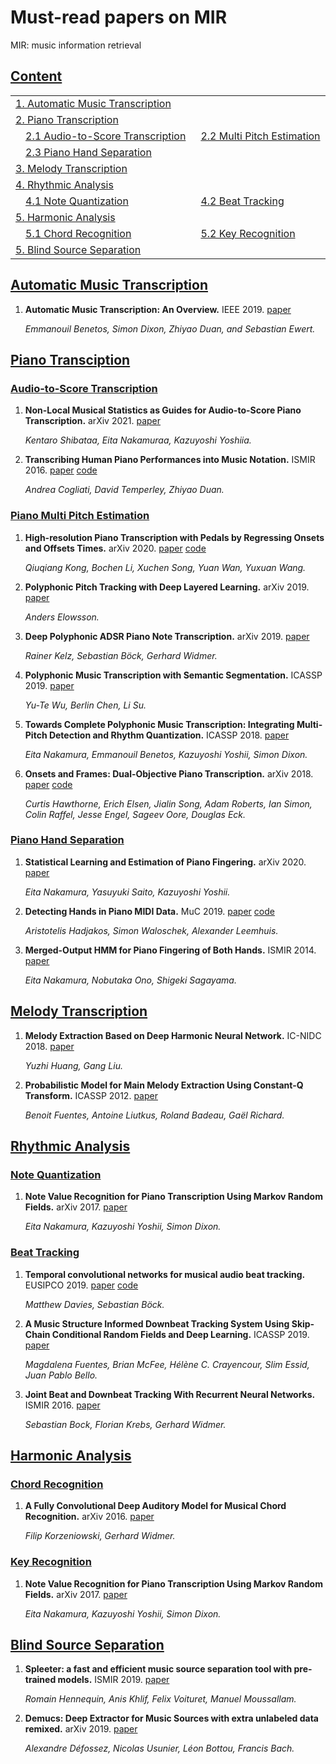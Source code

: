 # Must-read papers on MIR
MIR: music information retrieval


## [Content](#content)
<table>    
<tr><td colspan="2"><a href="#Automatic-Music-Transcription">1. Automatic Music Transcription</a></td></tr>
<tr><td colspan="2"><a href="#piano-transcription">2. Piano Transcription</a></td></tr>
<tr>
    <td>&emsp;<a href="#audio-to-score-transcriptions">2.1 Audio-to-Score Transcription</a></td>
    <td>&ensp;<a href="#Piano-Multi-Pitch-Estimation">2.2 Multi Pitch Estimation</a></td>
</tr>   
<tr>
    <td>&emsp;<a href="#Piano-Hand-Separationn">2.3 Piano Hand Separation</a></td>
    <td></td>
</tr>   
<tr><td colspan="2"><a href="#Melody-Transcription">3. Melody Transcription</a></td></tr>
<tr><td colspan="2"><a href="#Rhythmic-Analysis">4. Rhythmic Analysis</a></td></tr>
<tr>
    <td>&emsp;<a href="#Note-Quantization">4.1 Note Quantization</a></td>
    <td>&ensp;<a href="#Beat-Trackingn">4.2 Beat Tracking</a></td>
</tr>   
<tr><td colspan="2"><a href="#Harmonic-Analysis">5. Harmonic Analysis</a></td></tr>
<tr>
    <td>&emsp;<a href="#Chord-Recognition">5.1 Chord Recognition</a></td>
    <td>&ensp;<a href="#Key-Recognition">5.2 Key Recognition</a></td>
</tr>
<tr><td colspan="2"><a href="#Blind-Source-Separation">5. Blind Source Separation</a></td></tr>
</table>

## [Automatic Music Transcription](#content) 
1. **Automatic Music Transcription: An Overview.** IEEE 2019. [paper](http://www.eecs.qmul.ac.uk/~ewerts/publications/2019_BenetosDixonDuanEwert_AutomaticMusicTranscription_IEEE-SPM.pdf)

    *Emmanouil Benetos, Simon Dixon, Zhiyao Duan, and Sebastian Ewert.* 
    

## [Piano Transciption](#content) 

### [Audio-to-Score Transcription](#content)
1. **Non-Local Musical Statistics as Guides for Audio-to-Score Piano Transcription.** arXiv 2021. [paper](https://arxiv.org/pdf/2008.12710.pdf)

    *Kentaro Shibataa, Eita Nakamuraa, Kazuyoshi Yoshiia.* 
    
1. **Transcribing Human Piano Performances into Music Notation.** ISMIR 2016. 
[paper](http://www2.ece.rochester.edu/projects/air/publications/cogliati2016transcribing.pdf) [code](https://github.com/AndreaCogliati/CompleteTranscription)

    *Andrea Cogliati, David Temperley, Zhiyao Duan.* 
    

### [Piano Multi Pitch Estimation](#content)

1. **High-resolution Piano Transcription with Pedals by Regressing Onsets and Offsets Times.** arXiv 2020. 
[paper](https://arxiv.org/pdf/2010.01815.pdf) [code](https://github.com/bytedance/piano_transcription)

    *Qiuqiang Kong, Bochen Li, Xuchen Song, Yuan Wan, Yuxuan Wang.* 
    
1. **Polyphonic Pitch Tracking with Deep Layered Learning.** arXiv 2019. [paper](https://arxiv.org/ftp/arxiv/papers/1804/1804.02918.pdf)

    *Anders Elowsson.* 
    
1. **Deep Polyphonic ADSR Piano Note Transcription.** arXiv 2019. [paper](https://arxiv.org/pdf/1906.09165.pdf)

    *Rainer Kelz, Sebastian Böck, Gerhard Widmer.* 
    
1. **Polyphonic Music Transcription with Semantic Segmentation.** ICASSP 2019. [paper](https://ieeexplore.ieee.org/document/8682605/)

    *Yu-Te Wu, Berlin Chen, Li Su.* 
    
1. **Towards Complete Polyphonic Music Transcription: Integrating Multi-Pitch Detection and Rhythm Quantization.** ICASSP 2018. [paper](https://eita-nakamura.github.io/articles/AudioAndMIDITranscription_ICASSP2018.pdf)

    *Eita Nakamura, Emmanouil Benetos, Kazuyoshi Yoshii, Simon Dixon.* 
    
1. **Onsets and Frames: Dual-Objective Piano Transcription.** arXiv 2018. 
[paper](https://arxiv.org/pdf/1710.11153.pdf) [code](https://github.com/magenta/magenta/tree/master/magenta/models/onsets_frames_transcription)

    *Curtis Hawthorne, Erich Elsen, Jialin Song, Adam Roberts, Ian Simon, Colin Raffel, Jesse Engel, Sageev Oore, Douglas Eck.* 


### [Piano Hand Separation](#content)

1. **Statistical Learning and Estimation of Piano Fingering.** arXiv 2020. [paper](https://arxiv.org/pdf/1904.10237.pdf)

    *Eita Nakamura, Yasuyuki Saito, Kazuyoshi Yoshii.* 
    
1. **Detecting Hands in Piano MIDI Data.** MuC 2019. 
[paper](http://www.cemfi.de/wp-content/papercite-data/pdf/hadjakos-2019-detectinghands.pdf) [code](https://github.com/cemfi/hannds)

    *Aristotelis Hadjakos, Simon Waloschek, Alexander Leemhuis.* 
    
1. **Merged-Output HMM for Piano Fingering of Both Hands.** ISMIR 2014. [paper](https://zenodo.org/record/1415152#.YK8zzKgzaUk)

    *Eita Nakamura, Nobutaka Ono, Shigeki Sagayama.* 


## [Melody Transcription](#content) 

1. **Melody Extraction Based on Deep Harmonic Neural Network.** IC-NIDC 2018. [paper](https://www.music-ir.org/mirex/abstracts/2019/BH1.pdf)

    *Yuzhi Huang, Gang Liu.* 

1. **Probabilistic Model for Main Melody Extraction Using Constant-Q Transform.** ICASSP 2012. [paper](https://ieeexplore.ieee.org/document/6289131)

    *Benoit Fuentes, Antoine Liutkus, Roland Badeau, Gaël Richard.* 


## [Rhythmic Analysis](#content) 

### [Note Quantization](#content)

1. **Note Value Recognition for Piano Transcription Using Markov Random Fields.** arXiv 2017. [paper](https://arxiv.org/pdf/1703.08144.pdf)

    *Eita Nakamura, Kazuyoshi Yoshii, Simon Dixon.* 
    
    
### [Beat Tracking](#content)

1. **Temporal convolutional networks for musical audio beat tracking.** EUSIPCO 2019. 
[paper](http://telecom.inesctec.pt/~mdavies/pdfs/DaviesBoeck19-eusipco.pdf) [code](https://github.com/ben-hayes/beat-tracking-tcn)

    *Matthew Davies, Sebastian Böck.* 

1. **A Music Structure Informed Downbeat Tracking System Using Skip-Chain Conditional Random Fields and Deep Learning.** ICASSP 2019. [paper](https://brianmcfee.net/papers/icassp2019_beat.pdf)

    *Magdalena Fuentes, Brian McFee, Hélène C. Crayencour, Slim Essid, Juan Pablo Bello.* 

1. **Joint Beat and Downbeat Tracking With Recurrent Neural Networks.** ISMIR 2016. [paper](http://www.cp.jku.at/research/papers/Boeck_etal_ISMIR_2016.pdf)

    *Sebastian Bock, Florian Krebs, Gerhard Widmer.* 


## [Harmonic Analysis](#content) 

### [Chord Recognition](#content)

1. **A Fully Convolutional Deep Auditory Model for Musical Chord Recognition.** arXiv 2016. [paper](https://arxiv.org/pdf/1612.05082.pdf)

    *Filip Korzeniowski, Gerhard Widmer.* 


### [Key Recognition](#content)

1. **Note Value Recognition for Piano Transcription Using Markov Random Fields.** arXiv 2017. [paper](https://arxiv.org/pdf/1703.08144.pdf)

    *Eita Nakamura, Kazuyoshi Yoshii, Simon Dixon.* 
    

## [Blind Source Separation](#content) 

1. **Spleeter: a fast and efficient music source separation tool with pre-trained models.** ISMIR 2019. [paper](https://archives.ismir.net/ismir2019/latebreaking/000036.pdf)

    *Romain Hennequin, Anis Khlif, Felix Voituret, Manuel Moussallam.* 

1. **Demucs: Deep Extractor for Music Sources with extra unlabeled data remixed.** arXiv 2019. [paper](https://arxiv.org/pdf/1909.01174.pdf)

    *Alexandre Défossez, Nicolas Usunier, Léon Bottou, Francis Bach.* 

